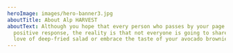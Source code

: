 ```yaml
---
heroImage: images/hero-banner3.jpg
aboutTitle: About Alp HARVEST
aboutText: Although you hope that every person who passes by your page has a
  positive response, the reality is that not everyone is going to share your
  love of deep-fried salad or embrace the taste of your avocado brownies
---
```

